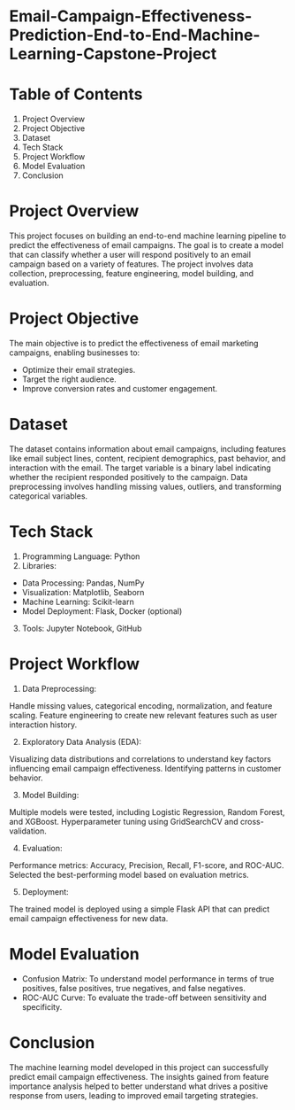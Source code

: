 # Email-Campaign-Effectiveness-Prediction-End-to-End-Machine-Learning-Capstone-Project

# Table of Contents

1. Project Overview
2. Project Objective
3. Dataset
4. Tech Stack
5. Project Workflow
6. Model Evaluation
7. Conclusion

# Project Overview
This project focuses on building an end-to-end machine learning pipeline to predict the effectiveness of email campaigns. The goal is to create a model that can classify whether a user will respond positively to an email campaign based on a variety of features. The project involves data collection, preprocessing, feature engineering, model building, and evaluation.

# Project Objective
The main objective is to predict the effectiveness of email marketing campaigns, enabling businesses to:
* Optimize their email strategies.
* Target the right audience.
* Improve conversion rates and customer engagement.

# Dataset
The dataset contains information about email campaigns, including features like email subject lines, content, recipient demographics, past behavior, and interaction with the email.
The target variable is a binary label indicating whether the recipient responded positively to the campaign.
Data preprocessing involves handling missing values, outliers, and transforming categorical variables.

# Tech Stack
1. Programming Language: Python
2. Libraries:
* Data Processing: Pandas, NumPy
* Visualization: Matplotlib, Seaborn
* Machine Learning: Scikit-learn
* Model Deployment: Flask, Docker (optional)
3. Tools: Jupyter Notebook, GitHub

# Project Workflow
1. Data Preprocessing:

Handle missing values, categorical encoding, normalization, and feature scaling.
Feature engineering to create new relevant features such as user interaction history.

2. Exploratory Data Analysis (EDA):

Visualizing data distributions and correlations to understand key factors influencing email campaign effectiveness.
Identifying patterns in customer behavior.

3. Model Building:

Multiple models were tested, including Logistic Regression, Random Forest, and XGBoost.
Hyperparameter tuning using GridSearchCV and cross-validation.

4. Evaluation:

Performance metrics: Accuracy, Precision, Recall, F1-score, and ROC-AUC.
Selected the best-performing model based on evaluation metrics.

5. Deployment:

The trained model is deployed using a simple Flask API that can predict email campaign effectiveness for new data.

# Model Evaluation
* Confusion Matrix: To understand model performance in terms of true positives, false positives, true negatives, and false negatives.
* ROC-AUC Curve: To evaluate the trade-off between sensitivity and specificity.

# Conclusion
The machine learning model developed in this project can successfully predict email campaign effectiveness. The insights gained from feature importance analysis helped to better understand what drives a positive response from users, leading to improved email targeting strategies.
